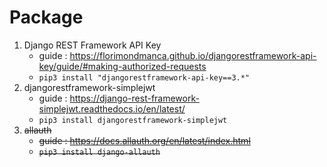# Package
1. Django REST Framework API Key
   * guide : <https://florimondmanca.github.io/djangorestframework-api-key/guide/#making-authorized-requests>
   * `pip3 install "djangorestframework-api-key==3.*"`
2. djangorestframework-simplejwt
   * guide : <https://django-rest-framework-simplejwt.readthedocs.io/en/latest/>
   * `pip3 install djangorestframework-simplejwt`
3. ~~allauth~~
   * ~~guide : <https://docs.allauth.org/en/latest/index.html>~~
   * ~~`pip3 install django-allauth`~~